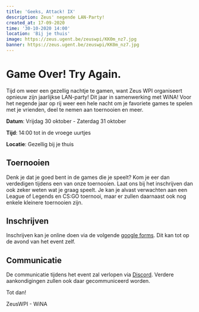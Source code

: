 ```yaml
---
title: 'Geeks, Attack! IX'
description: Zeus' negende LAN-Party!
created_at: 17-09-2020
time: '30-10-2020 14:00'
location: 'Bij je thuis'
image: https://zeus.ugent.be/zeuswpi/KK0m_nz7.jpg
banner: https://zeus.ugent.be/zeuswpi/KK0m_nz7.jpg
---
```


# Game Over! Try Again.

Tijd om weer een gezellig nachtje te gamen, want Zeus WPI organiseert opnieuw zijn jaarlijkse LAN-party! Dit jaar in samenwerking met WiNA! Voor het negende jaar op rij weer een hele nacht om je favoriete games te spelen met je vrienden, deel te nemen aan toernooien en meer.

**Datum**: Vrijdag 30 oktober - Zaterdag 31 oktober

**Tijd**: 14:00 tot in de vroege uurtjes

**Locatie**: Gezellig bij je thuis

## Toernooien

Denk je dat je goed bent in de games die je speelt? Kom je eer dan verdedigen tijdens een van onze toernooien. Laat ons bij het inschrijven dan ook zeker weten wat je graag speelt. Je kan je alvast verwachten aan een League of Legends en CS:GO toernooi, maar er zullen daarnaast ook nog enkele kleinere toernooien zijn.

## Inschrijven

Inschrijven kan je online doen via de volgende [google forms](https://docs.google.com/forms/d/1p-L4zH0eBHKL3Y3H_Qh7yWdw1Dhgmchb8Z4yr-r9tKY/). Dit kan tot op de avond van het event zelf.

## Communicatie

De communicatie tijdens het event zal verlopen via [Discord](https://discord.gg/uxEfmDR). Verdere aankondigingen zullen ook daar gecommuniceerd worden.

Tot dan!

ZeusWPI - WiNA
